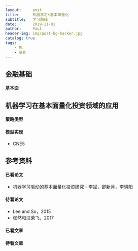 ```yaml
---
layout:     post
title:      机器学习+基本面量化
subtitle:   学习路线
date:       2019-11-01
author:     Paul
header-img: img/post-bg-hacker.jpg
catalog: true
tags:
    - ML
    - 量化
---
```

## 金融基础

#### 基本面

## 机器学习在基本面量化投资领域的应用

#### 策略类型

#### 模型实现
  
- CNE5

## 参考资料

#### 已看论文
- 机器学习驱动的基本面量化投资研究 - 李斌，邵新月，李玥阳

#### 待看论文
- Lee and So，2015
- 张然和汪荣飞，2017

#### 已看文章

#### 待看文章
